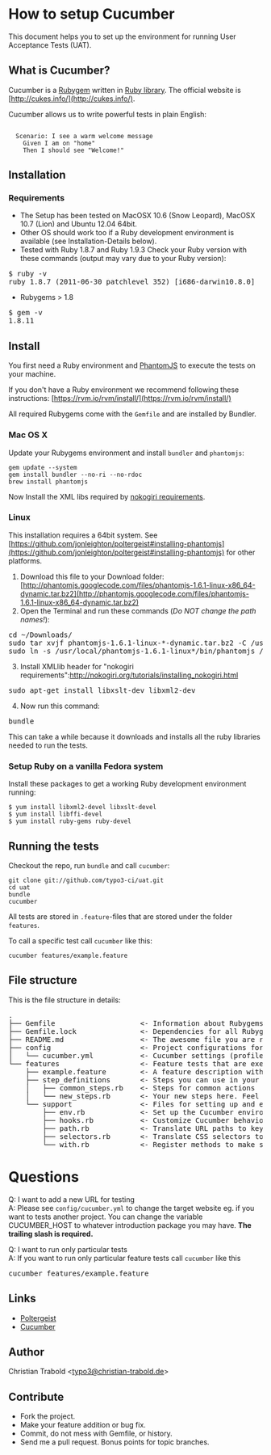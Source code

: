 # How to setup Cucumber

This document helps you to set up the environment for running User Acceptance Tests (UAT).

## What is Cucumber?

Cucumber is a [Rubygem](http://rubygems.org/gems/cucumber) written in [Ruby library](http://www.ruby-lang.org). The official website is [http://cukes.info/](http://cukes.info/).

Cucumber allows us to write powerful tests in plain English:
<pre><code class="ruby">
  Scenario: I see a warm welcome message
    Given I am on "home"
    Then I should see "Welcome!"
</code></pre>


## Installation

### Requirements

* The Setup has been tested on MacOSX 10.6 (Snow Leopard), MacOSX 10.7 (Lion) and Ubuntu 12.04 64bit.
* Other OS should work too if a Ruby development environment is available (see Installation-Details below).
* Tested with Ruby 1.8.7 and Ruby 1.9.3
Check your Ruby version with these commands (output may vary due to your Ruby version):
<pre>
$ ruby -v
ruby 1.8.7 (2011-06-30 patchlevel 352) [i686-darwin10.8.0]
</pre>
* Rubygems > 1.8
<pre>
$ gem -v
1.8.11
</pre>

## Install

You first need a Ruby environment and [PhantomJS](https://github.com/jonleighton/poltergeist#installing-phantomjs) to execute the tests on your machine.

If you don't have a Ruby environment we recommend following these instructions: [https://rvm.io/rvm/install/](https://rvm.io/rvm/install/)

All required Rubygems come with the `Gemfile` and are installed by Bundler.


### Mac OS X

Update your Rubygems environment and install `bundler` and `phantomjs`:

	gem update --system
	gem install bundler --no-ri --no-rdoc
	brew install phantomjs

Now Install the XML libs required by [nokogiri requirements](http://nokogiri.org/tutorials/installing_nokogiri.html).
	

### Linux

This installation requires a 64bit system. See [https://github.com/jonleighton/poltergeist#installing-phantomjs](https://github.com/jonleighton/poltergeist#installing-phantomjs) for other platforms.

1. Download this file to your Download folder: [http://phantomjs.googlecode.com/files/phantomjs-1.6.1-linux-x86_64-dynamic.tar.bz2](http://phantomjs.googlecode.com/files/phantomjs-1.6.1-linux-x86_64-dynamic.tar.bz2)
2. Open the Terminal and run these commands (*Do NOT change the path names!*):
<pre>
cd ~/Downloads/
sudo tar xvjf phantomjs-1.6.1-linux-*-dynamic.tar.bz2 -C /usr/local
sudo ln -s /usr/local/phantomjs-1.6.1-linux*/bin/phantomjs /usr/local/bin/phantomjs
</pre>
3. Install XMLlib header for "nokogiri requirements":http://nokogiri.org/tutorials/installing_nokogiri.html
<pre>sudo apt-get install libxslt-dev libxml2-dev</pre>
4. Now run this command:
<pre>bundle</pre>This can take a while because it downloads and installs all the ruby libraries needed to run the tests.


### Setup Ruby on a vanilla Fedora system

Install these packages to get a working Ruby development environment running:

	$ yum install libxml2-devel libxslt-devel
	$ yum install libffi-devel
	$ yum install ruby-gems ruby-devel


## Running the tests

Checkout the repo, run `bundle` and call `cucumber`:

	git clone git://github.com/typo3-ci/uat.git
	cd uat
	bundle
	cucumber

All tests are stored in `.feature`-files that are stored under the folder `features`.

To call a specific test call `cucumber` like this:

	cucumber features/example.feature


## File structure

This is the file structure in details:
<pre>
.
├── Gemfile                    <- Information about Rubygems we use
├── Gemfile.lock               <- Dependencies for all Rubygems we use
├── README.md                  <- The awesome file you are reading right now!
├── config                     <- Project configurations for running tests, deployments etc.
│   └── cucumber.yml           <- Cucumber settings (profiles, URLs etc.)
└── features                   <- Feature tests that are executed by cucumber
    ├── example.feature        <- A feature description with one or more test scenarios. Add as many .feature files as you like
    ├── step_definitions       <- Steps you can use in your test scenarios
    │   ├── common_steps.rb    <- Steps for common actions
    │   └── new_steps.rb       <- Your new steps here. Feel free to add more files according to the use cases
    └── support                <- Files for setting up and extending Cucumber
        ├── env.rb             <- Set up the Cucumber environment
        ├── hooks.rb           <- Customize Cucumber behavior
        ├── path.rb            <- Translate URL paths to keywords. Example: /menu/sitemap => "sitemap". This is useful to make the tests more readable but can add extra complexity. Handle with care!
        ├── selectors.rb       <- Translate CSS selectors to keywords. Example: #content_main => "content". This is useful to make the tests more readable but can add extra complexity. Handle with care!
        └── with.rb            <- Register methods to make steps more flexible
</pre>

# Questions

Q: I want to add a new URL for testing<br>
A: Please see `config/cucumber.yml` to change the target website eg. if you want to tests another project. You can change the variable CUCUMBER_HOST to whatever introduction package you may have. **The trailing slash is required.**

Q: I want to run only particular tests<br>
A: If you want to run only particular feature tests call `cucumber` like this
<pre>cucumber features/example.feature</pre>


## Links

- [Poltergeist](https://github.com/jonleighton/poltergeist)
- [Cucumber](https://github.com/cucumber/cucumber/wiki/)


## Author

Christian Trabold <<typo3@christian-trabold.de>>


## Contribute

* Fork the project.
* Make your feature addition or bug fix.
* Commit, do not mess with Gemfile, or history.
* Send me a pull request. Bonus points for topic branches.

